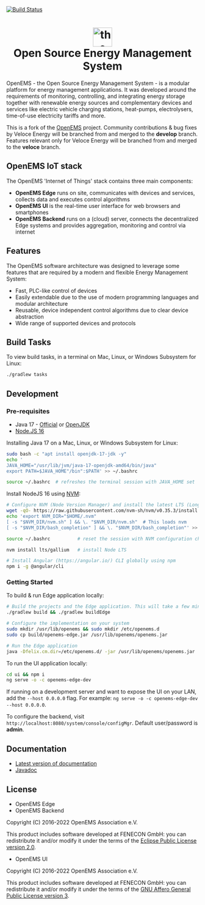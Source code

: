 [![Build Status](https://github.com/veloce-argos/openems/actions/workflows/build.yml/badge.svg)](https://github.com/veloce-argos/openems/actions/workflows/build.yml)

<h1 align="center">
  <img src="./doc/modules/ROOT/assets/images/OpenEMS-Logo.png" alt="the Feneco - OpenEMS Logo" width="50"></a>
  <br/>Open Source Energy Management System
</h1>

OpenEMS - the Open Source Energy Management System - is a modular platform for energy management applications. It was developed around the requirements of monitoring, controlling, and integrating energy storage together with renewable energy sources and complementary devices and services like electric vehicle charging stations, heat-pumps, electrolysers, time-of-use electricity tariffs and more.

This is a fork of the [OpenEMS](https://github.com/OpenEMS/openems) project.  Community contributions & bug fixes by Veloce Energy will be branched from and merged to the **develop** branch.  Features relevant only for Veloce Energy will be branched from and merged to the **veloce** branch. 

## OpenEMS IoT stack

The OpenEMS 'Internet of Things' stack contains three main components:

 * **OpenEMS Edge** runs on site, communicates with devices and services, collects data and executes control algorithms
 * **OpenEMS UI** is the real-time user interface for web browsers and smartphones
 * **OpenEMS Backend** runs on a (cloud) server, connects the decentralized Edge systems and provides aggregation, monitoring and control via internet

## Features

The OpenEMS software architecture was designed to leverage some features that are required by a modern and flexible Energy Management System:

 * Fast, PLC-like control of devices
 * Easily extendable due to the use of modern programming languages and modular architecture
 * Reusable, device independent control algorithms due to clear device abstraction
 * Wide range of supported devices and protocols

 ## Build Tasks

To view build tasks, in a terminal on Mac, Linux, or Windows Subsystem for Linux:

 ```bash
./gradlew tasks
 ```

## Development

### Pre-requisites

- Java 17 - [Official](https://www.oracle.com/java/) or [OpenJDK](https://openjdk.org/)
- [Node.JS 16](https://nodejs.org/e)

Installing Java 17 on a Mac, Linux, or Windows Subsystem for Linux:

```bash
sudo bash -c "apt install openjdk-17-jdk -y"
echo '
JAVA_HOME="/usr/lib/jvm/java-17-openjdk-amd64/bin/java"
export PATH=$JAVA_HOME"/bin":$PATH' >> ~/.bashrc

source ~/.bashrc  # refreshes the terminal session with JAVA_HOME set
```

Install NodeJS 16 using [NVM](https://github.com/nvm-sh/nvm):

```bash
# Configure NVM (Node Version Manager) and install the latest LTS (Long-Term Support) version of Node.js using NVM
wget -qO- https://raw.githubusercontent.com/nvm-sh/nvm/v0.35.3/install.sh | bash
echo 'export NVM_DIR="$HOME/.nvm"
[ -s "$NVM_DIR/nvm.sh" ] && \. "$NVM_DIR/nvm.sh"  # This loads nvm
[ -s "$NVM_DIR/bash_completion" ] && \. "$NVM_DIR/bash_completion"' >> ~/.bashrc

source ~/.bashrc          # reset the session with NVM configuration changes

nvm install lts/gallium   # install Node LTS

# Install Angular (https://angular.io/) CLI globally using npm
npm i -g @angular/cli
```

### Getting Started

To build & run Edge application locally:

```bash
# Build the projects and the Edge application. This will take a few minuts
./gradlew build && ./gradlew buildEdge

# Configure the implementation on your system
sudo mkdir /usr/lib/openems && sudo mkdir /etc/openems.d
sudo cp build/openems-edge.jar /usr/lib/openems/openems.jar

# Run the Edge application
java -Dfelix.cm.dir=/etc/openems.d/ -jar /usr/lib/openems/openems.jar
```

To run the UI application locally:

```bash
cd ui && npm i
ng serve -o -c openems-edge-dev
```

If running on a development server and want to expose the UI on your LAN, add the `--host 0.0.0.0` flag.  For example:  `ng serve -o -c openems-edge-dev --host 0.0.0.0`.

To configure the backend, visit `http://localhost:8080/system/console/configMgr`.  Default user/password is **admin**.

## Documentation

* [Latest version of documentation](https://openems.github.io/openems.io/openems/latest/introduction.html)
* [Javadoc](https://openems.github.io/openems.io/javadoc/)

## License

* OpenEMS Edge 
* OpenEMS Backend

Copyright (C) 2016-2022 OpenEMS Association e.V.

This product includes software developed at FENECON GmbH: you can
redistribute it and/or modify it under the terms of the [Eclipse Public License version 2.0](LICENSE-EPL-2.0). 

 * OpenEMS UI

Copyright (C) 2016-2022 OpenEMS Association e.V.

This product includes software developed at FENECON GmbH: you can
redistribute it and/or modify it under the terms of the [GNU Affero General Public License version 3](LICENSE-AGPL-3.0).
